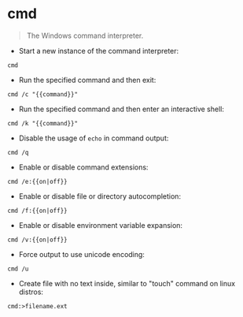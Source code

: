 # cmd

> The Windows command interpreter.

- Start a new instance of the command interpreter:

`cmd`

- Run the specified command and then exit:

`cmd /c "{{command}}"`

- Run the specified command and then enter an interactive shell:

`cmd /k "{{command}}"`

- Disable the usage of `echo` in command output:

`cmd /q`

- Enable or disable command extensions:

`cmd /e:{{on|off}}`

- Enable or disable file or directory autocompletion:

`cmd /f:{{on|off}}`

- Enable or disable environment variable expansion:

`cmd /v:{{on|off}}`

- Force output to use unicode encoding:

`cmd /u`  

- Create file with no text inside, similar to "touch" command on linux distros:  

`cmd:>filename.ext`
